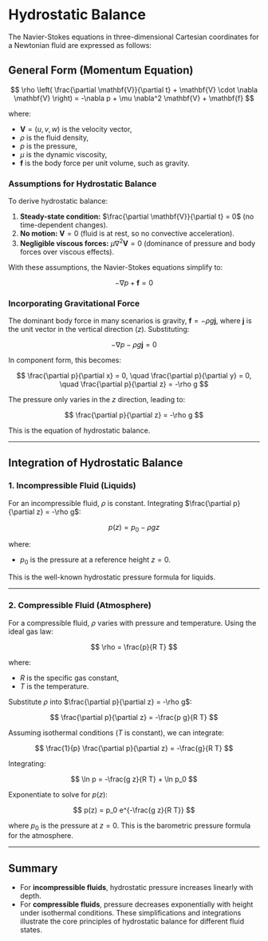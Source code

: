 # Hydrostatic Balance

The Navier-Stokes equations in three-dimensional Cartesian coordinates for a Newtonian fluid are expressed as follows:

## General Form (Momentum Equation)

$$
\rho \left( \frac{\partial \mathbf{V}}{\partial t} + \mathbf{V} \cdot \nabla \mathbf{V} \right) = -\nabla p + \mu \nabla^2 \mathbf{V} + \mathbf{f}
$$

where:
- $\mathbf{V} = (u, v, w)$ is the velocity vector,
- $\rho$ is the fluid density,
- $p$ is the pressure,
- $\mu$ is the dynamic viscosity,
- $\mathbf{f}$ is the body force per unit volume, such as gravity.

### Assumptions for Hydrostatic Balance

To derive hydrostatic balance:
1. **Steady-state condition:** $\frac{\partial \mathbf{V}}{\partial t} = 0$ (no time-dependent changes).
2. **No motion:** $\mathbf{V} = 0$ (fluid is at rest, so no convective acceleration).
3. **Negligible viscous forces:** $\mu \nabla^2 \mathbf{V} = 0$ (dominance of pressure and body forces over viscous effects).

With these assumptions, the Navier-Stokes equations simplify to:

$$
-\nabla p + \mathbf{f} = 0
$$

### Incorporating Gravitational Force

The dominant body force in many scenarios is gravity, $\mathbf{f} = -\rho g \mathbf{j}$, where $\mathbf{j}$ is the unit vector in the vertical direction ($z$). Substituting:

$$
-\nabla p - \rho g \mathbf{j} = 0
$$

In component form, this becomes:

$$
\frac{\partial p}{\partial x} = 0, \quad \frac{\partial p}{\partial y} = 0, \quad \frac{\partial p}{\partial z} = -\rho g
$$

The pressure only varies in the $z$ direction, leading to:

$$
\frac{\partial p}{\partial z} = -\rho g
$$

This is the equation of hydrostatic balance.

---

## Integration of Hydrostatic Balance

### 1. **Incompressible Fluid (Liquids)**

For an incompressible fluid, $\rho$ is constant. Integrating $\frac{\partial p}{\partial z} = -\rho g$:

$$
p(z) = p_0 - \rho g z
$$

where:
- $p_0$ is the pressure at a reference height $z = 0$.

This is the well-known hydrostatic pressure formula for liquids.

---

### 2. **Compressible Fluid (Atmosphere)**

For a compressible fluid, $\rho$ varies with pressure and temperature. Using the ideal gas law:

$$
\rho = \frac{p}{R T}
$$

where:
- $R$ is the specific gas constant,
- $T$ is the temperature.

Substitute $\rho$ into $\frac{\partial p}{\partial z} = -\rho g$:

$$
\frac{\partial p}{\partial z} = -\frac{p g}{R T}
$$

Assuming isothermal conditions ($T$ is constant), we can integrate:

$$
\frac{1}{p} \frac{\partial p}{\partial z} = -\frac{g}{R T}
$$

Integrating:

$$
\ln p = -\frac{g z}{R T} + \ln p_0
$$

Exponentiate to solve for $p(z)$:

$$
p(z) = p_0 e^{-\frac{g z}{R T}}
$$

where $p_0$ is the pressure at $z = 0$. This is the barometric pressure formula for the atmosphere.

---

## Summary

- For **incompressible fluids**, hydrostatic pressure increases linearly with depth.
- For **compressible fluids**, pressure decreases exponentially with height under isothermal conditions.
These simplifications and integrations illustrate the core principles of hydrostatic balance for different fluid states.
